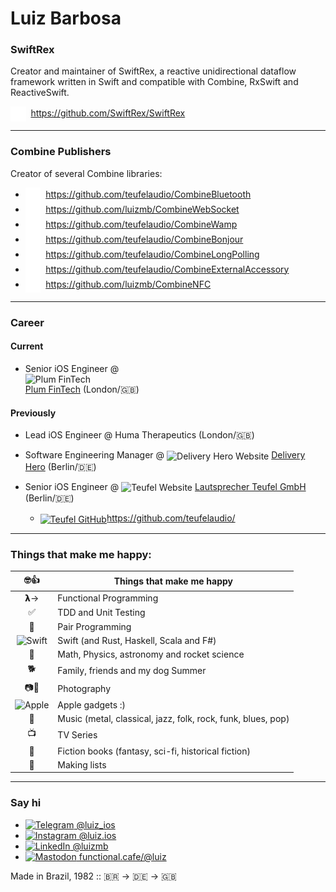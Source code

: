 # Luiz Barbosa

### SwiftRex
Creator and maintainer of SwiftRex, a reactive unidirectional dataflow framework written in Swift and compatible with Combine, RxSwift and ReactiveSwift.

<div>
  <a href="https://github.com/SwiftRex/SwiftRex"><img src="github-mark-white.png" alt="SwiftRex GitHub" height=24 valign="middle" /></a>&nbsp;
  <a href="https://github.com/SwiftRex/SwiftRex">https://github.com/SwiftRex/SwiftRex</a>
</a>

---

### Combine Publishers
Creator of several Combine libraries:

<ul>
  <li>
    <a href="https://github.com/teufelaudio/CombineBluetooth"><img src="github-mark-white.png" alt="CombineBluetooth GitHub" height=24 valign="middle" /></a>&nbsp;
    <a href="https://github.com/teufelaudio/CombineBluetooth">https://github.com/teufelaudio/CombineBluetooth</a>
  </li>

  <li>
    <a href="https://github.com/luizmb/CombineWebSocket"><img src="github-mark-white.png" alt="CombineWebSocket GitHub" height=24 valign="middle" /></a>&nbsp;
    <a href="https://github.com/luizmb/CombineWebSocket">https://github.com/luizmb/CombineWebSocket</a>
  </li>

  <li>
    <a href="https://github.com/teufelaudio/CombineWamp"><img src="github-mark-white.png" alt="CombineWamp GitHub" height=24 valign="middle" /></a>&nbsp;
    <a href="https://github.com/teufelaudio/CombineWamp">https://github.com/teufelaudio/CombineWamp</a>
  </li>

  <li>
    <a href="https://github.com/teufelaudio/CombineBonjour"><img src="github-mark-white.png" alt="CombineBonjour GitHub" height=24 valign="middle" /></a>&nbsp;
    <a href="https://github.com/teufelaudio/CombineBonjour">https://github.com/teufelaudio/CombineBonjour</a>
  </li>

  <li>
    <a href="https://github.com/teufelaudio/CombineLongPolling"><img src="github-mark-white.png" alt="CombineLongPolling GitHub" height=24 valign="middle" /></a>&nbsp;
    <a href="https://github.com/teufelaudio/CombineLongPolling">https://github.com/teufelaudio/CombineLongPolling</a>
  </li>

  <li>
    <a href="https://github.com/teufelaudio/CombineExternalAccessory"><img src="github-mark-white.png" alt="CombineExternalAccessory GitHub" height=24 valign="middle" /></a>&nbsp;
    <a href="https://github.com/teufelaudio/CombineExternalAccessory">https://github.com/teufelaudio/CombineExternalAccessory</a>
  </li>

  <li>
    <a href="https://github.com/luizmb/CombineNFC"><img src="github-mark-white.png" alt="CombineNFC GitHub" height=24 valign="middle" /></a>&nbsp;
    <a href="https://github.com/luizmb/CombineNFC">https://github.com/luizmb/CombineNFC</a>
  </li>
</ul>

---

### Career
#### Current 

- Senior iOS Engineer @ <img src="https://withplum.com/favicon.png" alt="Plum FinTech" height=16 style="display: block; mix-blend-mode: multiply;" /> <a href="https://withplum.com">Plum FinTech</a> (London/🇬🇧)

#### Previously

- Lead iOS Engineer @ Huma Therapeutics (London/🇬🇧)

- Software Engineering Manager @ <img src="https://www.deliveryhero.com/favicon.ico" alt="Delivery Hero Website" height=16 style="vertical-align: middle; filter: invert(1); filter: drop-shadow(2px 2px 2px white);" /> <a href="https://www.deliveryhero.com">Delivery Hero</a> (Berlin/🇩🇪)

- Senior iOS Engineer @ <img src="https://teufel.de/favicon.ico" alt="Teufel Website" height=16 style="vertical-align: middle; filter: invert(1); filter: drop-shadow(2px 2px 2px white);" /> <a href="https://www.teufel.de">Lautsprecher Teufel GmbH</a> (Berlin/🇩🇪)
  - <a href="https://github.com/teufelaudio/"><img src="https://github.com/favicon.ico" alt="Teufel GitHub" height=16 style="vertical-align: middle; filter: invert(1); filter: drop-shadow(2px 2px 2px white);" />https://github.com/teufelaudio/</a>

---

### Things that make me happy:

| 🤓👍 | Things that make me happy |
| :---: | ---- |
| 𝝺→ | Functional Programming |
| ✅ | TDD and Unit Testing |
| 👥 | Pair Programming |
| <img src="https://swift.org/favicon.ico" alt="Swift" height=24 /> | Swift (and Rust, Haskell, Scala and F#) |
| 🚀 | Math, Physics, astronomy and rocket science |
| 🐕 | Family, friends and my dog Summer |
| 📷🎥 | Photography |
| <img src="https://apple.com/favicon.ico" alt="Apple" height=24 /> | Apple gadgets :) |
| 🎸 | Music (metal, classical, jazz, folk, rock, funk, blues, pop) |
| 📺 | TV Series |
| 📖 | Fiction books (fantasy, sci-fi, historical fiction) |
| 📝 | Making lists |

---

### Say hi

- <a href="https://t.me/luiz_ios"><img src="https://t.me/favicon.ico" alt="Telegram" height=16 /> @luiz_ios</a>
- <a href="https://www.instagram.com/luiz.ios"><img src="https://www.instagram.com/favicon.ico" alt="Instagram" height=16 /> @luiz.ios</a>
- <a href="https://www.linkedin.com/in/luizmb/"><img src="https://www.linkedin.com/favicon.ico" alt="LinkedIn" height=16 /> @luizmb</a>
- <a rel="me" href="https://functional.cafe/@luiz"><img src="https://functional.cafe/favicon.ico" alt="Mastodon" height=16 /> functional.cafe/@luiz</a>


Made in Brazil, 1982 :: 🇧🇷 -> 🇩🇪 -> 🇬🇧
